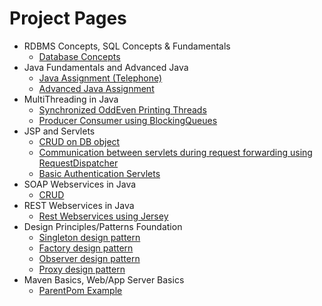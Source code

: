 # [](#header-1)Project Pages

- RDBMS Concepts, SQL Concepts & Fundamentals
  - [Database Concepts](https://yogeshwarreddy.github.io/database_concepts/)
- Java Fundamentals and Advanced Java
  - [Java Assignment (Telephone)](https://yogeshwarreddy.github.io/Telephone/)
  - [Advanced Java Assignment](#)
- MultiThreading in Java
  - [Synchronized OddEven Printing Threads](#)
  - [Producer Consumer using BlockingQueues](https://yogeshwarreddy.github.io/ProducerConsumer/)
- JSP and Servlets
  - [CRUD on DB object](https://yogeshwarreddy.github.io/ServletDBCRUD/)
  - [Communication between servlets during request forwarding using RequestDispatcher](https://yogeshwarreddy.github.io/ServletDBCRUD/)
  - [Basic Authentication Servlets](#)
- SOAP Webservices in Java
  - [CRUD](#) 
- REST Webservices in Java
  - [Rest Webservices using Jersey](#)
- Design Principles/Patterns Foundation
  - [Singleton design pattern](https://yogeshwarreddy.github.io/SingletonPatternExample/)
  - [Factory design pattern](https://yogeshwarreddy.github.io/FactoryPatternExample/)
  - [Observer design pattern](https://yogeshwarreddy.github.io/ObserverListenerPatternExample/)
  - [Proxy design pattern](#)
- Maven Basics, Web/App Server Basics
  - [ParentPom Example](https://yogeshwarreddy.github.io/ParentPom/)
  
